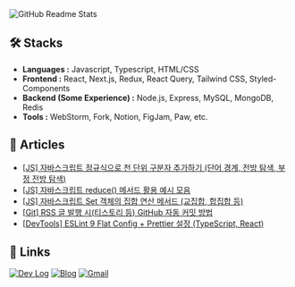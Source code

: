 <picture>
  <source
    srcset="https://github-readme-stats.vercel.app/api?username=romantech&hide=contribs&show_icons=true&theme=dark"
    media="(prefers-color-scheme: dark)"
  />
  <source
    srcset="https://github-readme-stats.vercel.app/api?username=romantech&hide=contribs&show_icons=true&theme=graywhite"
    media="(prefers-color-scheme: light), (prefers-color-scheme: no-preference)"
  />
  <img src="https://github-readme-stats.vercel.app/api?username=romantech&hide=contribs&show_icons=true&theme=graywhite" alt="GitHub Readme Stats" />
</picture>

## 🛠 Stacks

- **Languages :** Javascript, Typescript, HTML/CSS
- **Frontend :** React, Next.js, Redux, React Query, Tailwind CSS, Styled-Components
- **Backend (Some Experience) :** Node.js, Express, MySQL, MongoDB, Redis
- **Tools :** WebStorm, Fork, Notion, FigJam, Paw, etc.

## 📝 Articles
- [[JS] 자바스크립트 정규식으로 천 단위 구분자 추가하기 (단어 경계, 전방 탐색, 부정 전방 탐색)](https://romantech.net/1290)
- [[JS] 자바스크립트 reduce() 메서드 활용 예시 모음](https://romantech.net/1289)
- [[JS] 자바스크립트 Set 객체의 집합 연산 메서드 (교집합, 합집합 등)](https://romantech.net/1288)
- [[Git] RSS 글 발행 시(티스토리 등) GitHub 자동 커밋 방법](https://romantech.net/1287)
- [[DevTools] ESLint 9 Flat Config + Prettier 설정 (TypeScript, React)](https://romantech.net/1286)

## 🔗 Links

[![Dev Log](https://img.shields.io/badge/Dev%20Log-lightgray?style=for-the-badge&logo=notion&logoColor=white)](https://bit.ly/3FaJKEF)
[![Blog](https://img.shields.io/badge/Blog-yellow?style=for-the-badge&logo=rss&logoColor=white)](https://romantech.net)
[![Gmail](https://img.shields.io/badge/Mail-D14836?style=for-the-badge&logo=gmail&logoColor=white)](mailto:johan@romantech.net)
